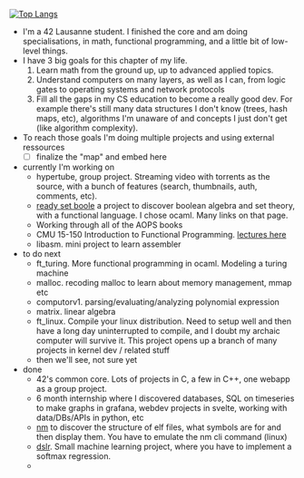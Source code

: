 [![Top Langs](https://github-readme-stats.vercel.app/api/top-langs/?username=shaolin-peanut&size_weight=0.5&count_weight=0.5&hide=roff,Objective-C&langs_count=8)](https://github.com/anuraghazra/github-readme-stats)
- I'm a 42 Lausanne student. I finished the core and am doing specialisations, in math, functional programming, and a little bit of low-level things.
- I have 3 big goals for this chapter of my life.
	1. Learn math from the ground up, up to advanced applied topics.
	2. Understand computers on many layers, as well as I can, from logic gates to operating systems and network protocols
	3. Fill all the gaps in my CS education to become a really good dev. For example there's still many data structures I don't know (trees, hash maps, etc), algorithms I'm unaware of and concepts I just don't get (like algorithm complexity).
- To reach those goals I'm doing multiple projects and using external ressources
	- [ ] finalize the "map" and embed here
- currently I'm working on
	- hypertube, group project. Streaming video with torrents as the source, with a bunch of features (search, thumbnails, auth, comments, etc).
	- [ready set boole](https://github.com/shaolin-peanut/readysetboole) a project to discover boolean algebra and set theory, with a functional language. I chose ocaml. Many links on that page.
 	- Working through all of the AOPS books
  	- CMU 15-150 Introduction to Functional Programming. [lectures here](https://brandonspark.github.io/150/)
  	- libasm. mini project to learn assembler
- to do next
	- ft_turing. More functional programming in ocaml. Modeling a turing machine
	- malloc. recoding malloc to learn about memory management, mmap etc
	- computorv1. parsing/evaluating/analyzing polynomial expression
	- matrix. linear algebra	
	- ft_linux. Compile your linux distribution. Need to setup well and then have a long day uninterrupted to compile, and I doubt my archaic computer will survive it. This project opens up a branch of many projects in kernel dev / related stuff
	- then we'll see, not sure yet
- done
	- 42's common core. Lots of projects in C, a few in C++, one webapp as a group project.
 	- 6 month internship where I discovered databases, SQL on timeseries to make graphs in grafana, webdev projects in svelte, working with data/DBs/APIs in python, etc
  	- [nm](https://github.com/shaolin-peanut/) to discover the structure of elf files, what symbols are for and then display them. You have to emulate the nm cli command (linux)
  	- [dslr](https://github.com/shaolin-peanut/simple_softmax_dslr/). Small machine learning project, where you have to implement a softmax regression.
  	- 
